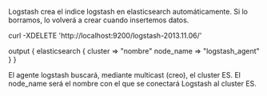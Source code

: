 Logstash crea el indice logstash en elasticsearch automáticamente.
Si lo borramos, lo volverá a crear cuando insertemos datos.

curl -XDELETE 'http://localhost:9200/logstash-2013.11.06/'


output {
  elasticsearch {
    cluster => "nombre"
    node_name => "logstash_agent"
  }
}

El agente logstash buscará, mediante multicast (creo), el cluster ES.
El node_name será el nombre con el que se conectará Logstash al cluster ES.
